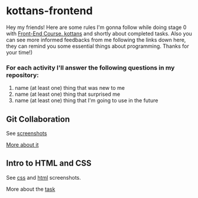 # kottans-frontend
Hey my friends! Here are some rules I'm gonna follow while doing stage 0 with [Front-End Course. kottans](https://github.com/kottans/frontend/blob/2022_UA/contents.md) and shortly about completed tasks. Also you can see more informed feedbacks from me following the links down here, they can remind you some essential things about programming.
Thanks for your time!)

### For each activity I'll answer the following questions in my repository:

1. name (at least one) thing that was new to me
2. name (at least one) thing that surprised me
3. name (at least one) thing that I'm going to use in the future


## Git Collaboration
 
See [screenshots]()

 [More about it](./task_git_collaboration/GitCollaboration.md)

## Intro to HTML and CSS

See [css](./task_html_css_intro/screenshots/css1.png) and [html](./task_html_css_intro/screenshots/html1.png) screenshots.

More about the [task](./task_html_css_intro/intro%20to%20HTML%26CSS.md)


